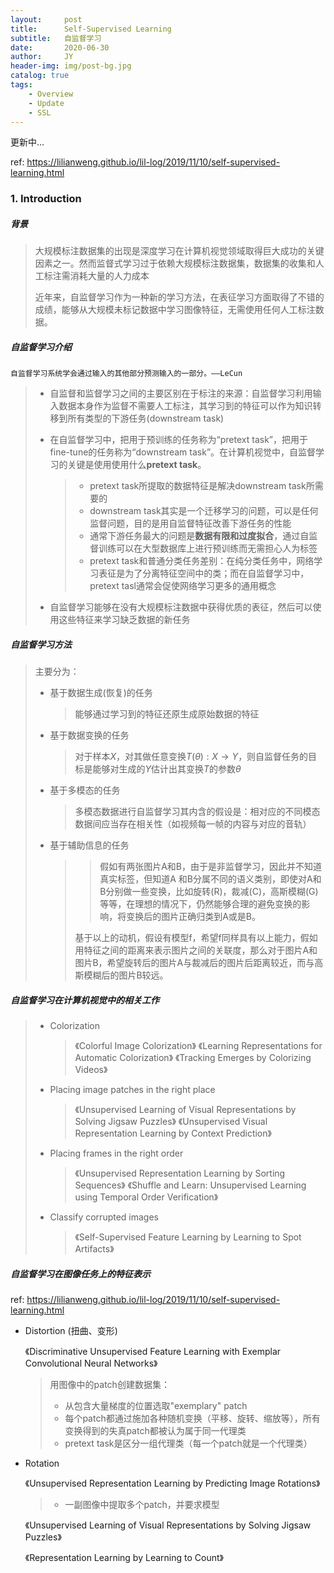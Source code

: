 ```yaml
---
layout:     post
title:      Self-Supervised Learning
subtitle:   自监督学习
date:       2020-06-30
author:     JY
header-img: img/post-bg.jpg
catalog: true
tags:
    - Overview
    - Update
    - SSL
---
```


更新中...

ref: https://lilianweng.github.io/lil-log/2019/11/10/self-supervised-learning.html

### 1. Introduction

##### **背景**

> 大规模标注数据集的出现是深度学习在计算机视觉领域取得巨大成功的关键因素之一。然而监督式学习过于依赖大规模标注数据集，数据集的收集和人工标注需消耗大量的人力成本
>
> 近年来，自监督学习作为一种新的学习方法，在表征学习方面取得了不错的成绩，能够从大规模未标记数据中学习图像特征，无需使用任何人工标注数据。



##### **自监督学习介绍**

`自监督学习系统学会通过输入的其他部分预测输入的一部分。——LeCun`

> - 自监督和监督学习之间的主要区别在于标注的来源：自监督学习利用输入数据本身作为监督不需要人工标注，其学习到的特征可以作为知识转移到所有类型的下游任务(downstream task)
>
> - 在自监督学习中，把用于预训练的任务称为“pretext task”，把用于fine-tune的任务称为“downstream task”。在计算机视觉中，自监督学习的关键是使用使用什么**pretext task**。
>
>   > - pretext task所提取的数据特征是解决downstream task所需要的
>   > - downstream task其实是一个迁移学习的问题，可以是任何监督问题，目的是用自监督特征改善下游任务的性能
>   > - 通常下游任务最大的问题是**数据有限和过度拟合**，通过自监督训练可以在大型数据库上进行预训练而无需担心人为标签
>   > - pretext task和普通分类任务差别：在纯分类任务中，网络学习表征是为了分离特征空间中的类；而在自监督学习中，pretext tasl通常会促使网络学习更多的通用概念
> 
> - 自监督学习能够在没有大规模标注数据中获得优质的表征，然后可以使用这些特征来学习缺乏数据的新任务



##### 自监督学习方法

> 主要分为：
>
> - 基于数据生成(恢复)的任务
>
>   > 能够通过学习到的特征还原生成原始数据的特征
>
> - 基于数据变换的任务
>
>   > 对于样本$X$，对其做任意变换$T(\theta):X \rightarrow Y$，则自监督任务的目标是能够对生成的$Y$估计出其变换$T$的参数$\theta$
>
> - 基于多模态的任务
>
>   > 多模态数据进行自监督学习其内含的假设是：相对应的不同模态数据间应当存在相关性（如视频每一帧的内容与对应的音轨）
>
> - 基于辅助信息的任务
>
>   > > 假如有两张图片A和B，由于是非监督学习，因此并不知道真实标签，但知道A 和B分属不同的语义类别，即使对A和B分别做一些变换，比如旋转(R)，裁减(C)，高斯模糊(G)等等，在理想的情况下，仍然能够合理的避免变换的影响，将变换后的图片正确归类到A或是B。
>   >
>   > 基于以上的动机，假设有模型f，希望f同样具有以上能力，假如用特征之间的距离来表示图片之间的关联度，那么对于图片A和图片B，希望旋转后的图片A与裁减后的图片后距离较近，而与高斯模糊后的图片B较远。



##### **自监督学习在计算机视觉中的相关工作**

> - Colorization
>
>   > 《Colorful Image Colorization》
>   > 《Learning Representations for Automatic Colorization》
>   > 《Tracking Emerges by Colorizing Videos》
>
> - Placing image patches in the right place
>
>   > 《Unsupervised Learning of Visual Representations by Solving Jigsaw Puzzles》
>   > 《Unsupervised Visual Representation Learning by Context Prediction》
>
> - Placing frames in the right order
>
>   > 《Unsupervised Representation Learning by Sorting Sequences》
>   > 《Shuffle and Learn: Unsupervised Learning using Temporal Order Verification》
>
> - Classify corrupted images
>
>   > 《Self-Supervised Feature Learning by Learning to Spot Artifacts》



##### 自监督学习在图像任务上的特征表示

ref: https://lilianweng.github.io/lil-log/2019/11/10/self-supervised-learning.html

- Distortion (扭曲、变形)

  《Discriminative Unsupervised Feature Learning with Exemplar Convolutional Neural Networks》

  > 用图像中的patch创建数据集：
  >
  > - 从包含大量梯度的位置选取"exemplary" patch
  > - 每个patch都通过施加各种随机变换（平移、旋转、缩放等），所有变换得到的失真patch都被认为属于同一代理类
  > - pretext task是区分一组代理类（每一个patch就是一个代理类）

- Rotation

  《Unsupervised Representation Learning by Predicting Image Rotations》

  > - 一副图像中提取多个patch，并要求模型

  《Unsupervised Learning of Visual Representations by Solving Jigsaw Puzzles》

  > 

  《Representation Learning by Learning to Count》
  
  > 